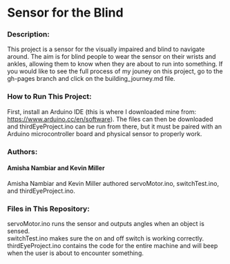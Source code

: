 # Sensor for the Blind
### Description:<br />
This project is a sensor for the visually impaired and blind to navigate around. The aim is for blind people to wear the sensor on their wrists and ankles, allowing them to know when they are about to run into something. If you would like to see the full process of my jouney on this project, go to the gh-pages branch and click on the building_journey.md file.<br />

### How to Run This Project:<br />
First, install an Arduino IDE (this is where I downloaded mine from: https://www.arduino.cc/en/software). The files can then be downloaded and thirdEyeProject.ino can be run from there, but it must be paired with an Arduino microcontroller board and physical sensor to properly work.<br />

### Authors:<br />
#### Amisha Nambiar and Kevin Miller<br />
Amisha Nambiar and Kevin Miller authored servoMotor.ino, switchTest.ino, and thirdEyeProject.ino.<br />

### Files in This Repository:<br />
servoMotor.ino runs the sensor and outputs angles when an object is sensed.<br />
switchTest.ino makes sure the on and off switch is working correctly.<br />
thirdEyeProject.ino contains the code for the entire machine and will beep when the user is about to encounter something.<br />
